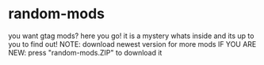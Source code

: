 # random-mods
you want gtag mods? here you go!
       it is a mystery whats inside and its up to you to find out!
      NOTE: download newest version for more mods
       IF YOU ARE NEW: press "random-mods.ZIP" to download it
